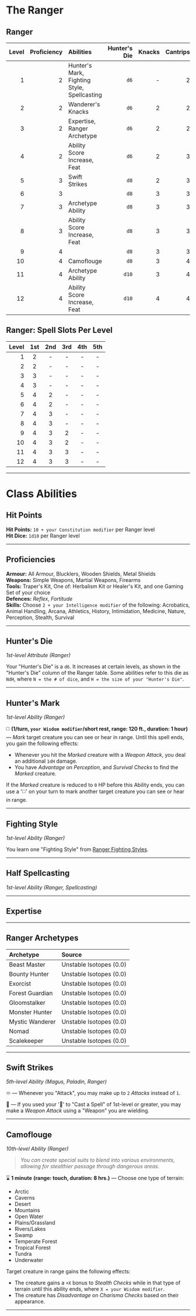 # The Ranger

## Ranger

| Level | Proficiency | Abilities                                   | Hunter's Die | Knacks | Cantrips | Spells Known |
|------:|------------:|:--------------------------------------------|-------------:|-------:|---------:|-------------:|
|     1 |           2 | Hunter's Mark, Fighting Style, Spellcasting |         `d6` |      - |        2 |            3 |
|     2 |           2 | Wanderer's Knacks                           |         `d6` |      2 |        2 |            4 |
|     3 |           2 | Expertise, Ranger Archetype                 |         `d6` |      2 |        2 |            5 |
|     4 |           2 | Ability Score Increase, Feat                |         `d6` |      2 |        3 |            6 |
|     5 |           3 | Swift Strikes                               |         `d8` |      2 |        3 |            7 |
|     6 |           3 |                                             |         `d8` |      3 |        3 |            8 |
|     7 |           3 | Archetype Ability                           |         `d8` |      3 |        3 |            9 |
|     8 |           3 | Ability Score Increase, Feat                |         `d8` |      3 |        3 |           10 |
|     9 |           4 |                                             |         `d8` |      3 |        3 |           11 |
|    10 |           4 | Camoflouge                                  |         `d8` |      3 |        4 |           11 |
|    11 |           4 | Archetype Ability                           |        `d10` |      3 |        4 |           12 |
|    12 |           4 | Ability Score Increase, Feat                |        `d10` |      4 |        4 |           12 |

## Ranger: Spell Slots Per Level

| Level | 1st | 2nd | 3rd | 4th | 5th |
|------:|:---:|:---:|:---:|:---:|:---:|
|     1 |  2  |  -  |  -  |  -  |  -  |
|     2 |  2  |  -  |  -  |  -  |  -  |
|     3 |  3  |  -  |  -  |  -  |  -  |
|     4 |  3  |  -  |  -  |  -  |  -  |
|     5 |  4  |  2  |  -  |  -  |  -  |
|     6 |  4  |  2  |  -  |  -  |  -  |
|     7 |  4  |  3  |  -  |  -  |  -  |
|     8 |  4  |  3  |  -  |  -  |  -  |
|     9 |  4  |  3  |  2  |  -  |  -  |
|    10 |  4  |  3  |  2  |  -  |  -  |
|    11 |  4  |  3  |  3  |  -  |  -  |
|    12 |  4  |  3  |  3  |  -  |  -  |

---

# Class Abilities

## Hit Points

**Hit Points:** `10 + your Constitution modifier` per Ranger level  
**Hit Dice:** `1d10` per Ranger level  

---

## Proficiencies

**Armour:** All Armour, Blucklers, Wooden Shields, Metal Shields  
**Weapons:** Simple Weapons, Martial Weapons, Firearms  
**Tools:** Traper's Kit, One of: Herbalism Kit or Healer's Kit, and one Gaming Set of your choice  
**Defences:** *Reflex*, *Fortitude*  
**Skills:** Choose `2 + your Intelligence modifier` of the following: Acrobatics, Animal Handling, Arcana, Athletics, History, Intimidation, Medicine, Nature, Perception, Stealth, Survival

---

## Hunter's Die
*1st-level Attribute (Ranger)*

Your "Hunter's Die" is a `d6`. It increases at certain levels, as shown in the "Hunter's Die" column of the Ranger table. Some abilities refer to this die as `NdH`, where `N = the # of dice`, and `H = the size of your "Hunter's Die"`.

---

## Hunter's Mark
*1st-level Ability (Ranger)*  

◻️ **(1/turn, `your Wisdom modifier`/short rest, range: 120 ft., duration: 1 hour)** — *Mark* target creature you can see or hear in range. Until this spell ends, you gain the following effects:
* Whenever you hit the *Marked* creature with a *Weapon Attack*, you deal an additional `1dH` damage.
* You have *Advantage* on *Perception*, and *Survival Checks* to find the *Marked* creature.

If the *Marked* creature is reduced to `0` HP before this Ability ends, you can use a '◻️' on your turn to mark another target creature you can see or hear in range.

---

## Fighting Style
*1st-level Ability (Ranger)*  

You learn one "Fighting Style" from [Ranger Fighting Styles][RFS].

[RFS]: ./Ranger%20Fighting%20Styles.md

---

## Half Spellcasting
*1st-level Ability (Ranger, Spellcasting)*  

---

## Expertise

---

## Ranger Archetypes

| Archetype       | Source                  |
|:----------------|:------------------------|
| Beast Master    | Unstable Isotopes (0.0) |
| Bounty Hunter   | Unstable Isotopes (0.0) |
| Exorcist        | Unstable Isotopes (0.0) |
| Forest Guardian | Unstable Isotopes (0.0) |
| Gloomstalker    | Unstable Isotopes (0.0) |
| Monster Hunter  | Unstable Isotopes (0.0) |
| Mystic Wanderer | Unstable Isotopes (0.0) |
| Nomad           | Unstable Isotopes (0.0) |
| Scalekeeper     | Unstable Isotopes (0.0) |

---

## Swift Strikes
*5th-level Ability (Magus, Paladin, Ranger)*  

♾️ — Whenever you "Attack", you may make up to `2` *Attacks* instead of `1`.

🔵 — If you used your '🔷' to "Cast a Spell" of 1st-level or greater, you may make a *Weapon Attack* using a "Weapon" you are wielding.

---

## Camoflouge
*10th-level Ability (Ranger)*

> *You can create special suits to blend into various environments, allowing for stealthier passage through dangerous areas.*

⌛ **1 minute** **(range: touch, duration: 8 hrs.)** — Choose one type of terrain:
* Arctic
* Caverns
* Desert
* Mountains
* Open Water
* Plains/Grassland
* Rivers/Lakes
* Swamp
* Temperate Forest
* Tropical Forest
* Tundra
* Underwater

Target creature in range gains the following effects:
* The creature gains a `+X` bonus to *Stealth Checks* while in that type of terrain until this ability ends, where `X = your Wisdom modifier`.
* The creature has *Disadvantage* on *Charisma Checks* based on their appearance.

---
